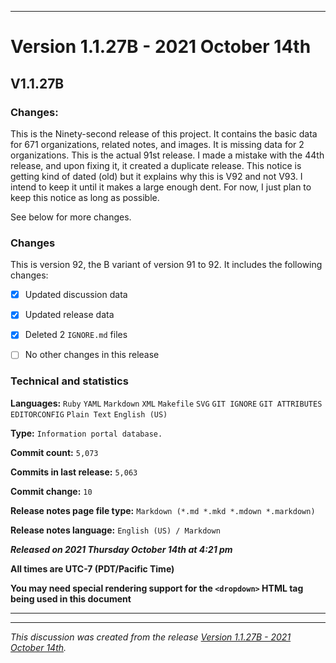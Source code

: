 
***

# Version 1.1.27B - 2021 October 14th

## V1.1.27B

### Changes:

This is the Ninety-second release of this project. It contains the basic data for 671 organizations, <!-- (fork count minus 2) !--> related notes, and images. It is missing data for 2 organizations. This is the actual 91st release. I made a mistake with the 44th release, and upon fixing it, it created a duplicate release. This notice is getting kind of dated (old) but it explains why this is V92 and not V93. I intend to keep it until it makes a large enough dent. For now, I just plan to keep this notice as long as possible.

See below for more changes.

### Changes

This is version 92, the B variant of version 91 to 92. It includes the following changes:

- [x] Updated discussion data

- [x] Updated release data

- [x] Deleted 2 `IGNORE.md` files

<!-- - [x] Added data up to 2021 October 13th !-->

- [ ] No other changes in this release

<!--
- [x] Added data up to >date<
!-->

<!--
- [x] Deleted 2 `IGNORE.md` files
!-->

<!-- - [x] Updated Git navigation data !-->

### Technical and statistics

**Languages:** `Ruby` `YAML` `Markdown` `XML` `Makefile` `SVG` `GIT IGNORE` `GIT ATTRIBUTES` `EDITORCONFIG` `Plain Text` `English (US)`

**Type:** `Information portal database.`

**Commit count:** `5,073`

**Commits in last release:** `5,063`

**Commit change:** `10`

**Release notes page file type:** `Markdown (*.md *.mkd *.mdown *.markdown)`

**Release notes language:** `English (US) / Markdown`

***Released on 2021 Thursday October 14th at 4:21 pm***

**All times are UTC-7 (PDT/Pacific Time)**

**You may need special rendering support for the `<dropdown>` HTML tag being used in this document**

***


<hr /><em>This discussion was created from the release <a href='https://github.com/seanpm2001/GitHub_Organization_Info/releases/tag/V1.1.27B'>Version 1.1.27B - 2021 October 14th</a>.</em>
